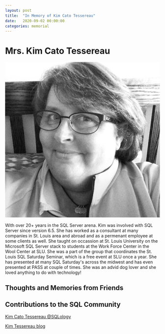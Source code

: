 ```yaml
---
layout: post
title:  "In Memory of Kim Cato Tessereau"
date:   2020-09-02 00:00:00
categories: memorial
---
```

# Mrs. Kim Cato Tessereau
![Kim Cato Tessareau <](/assets/images/kimtessereau.jpg)

With over 20+ years in the SQL Server arena. Kim was involved with SQL Server since version 6.5. She has worked as a consultant at many companies in St. Louis area and abroad and as a permenant employee at some clients as well. She taught on occassion at St. Louis University on the Microsoft SQL Server stack to students at the Work Force Center in the Wool Center at SLU. She was a part of the group that coordinates the St. Louis SQL Saturday Seminar, which is a free event at SLU once a year. She has presented at many SQL Saturday's across the midwest and has even presented at PASS at couple of times. She was an advid dog lover and she loved anything to do with technology!

## Thoughts and Memories from Friends


## Contributions to the SQL Community

[Kim Cato Tessereau @SQLology](https://twitter.com/sqlology?lang=en)

[Kim Tessereau blog](http://www.lessthandot.com/author/sqlology-~-kim-tessereau)